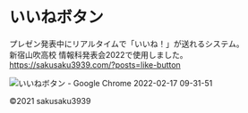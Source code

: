 # いいねボタン
プレゼン発表中にリアルタイムで「いいね！」が送れるシステム。  
新宿山吹高校 情報科発表会2022で使用しました。  
https://sakusaku3939.com/?posts=like-button

![いいねボタン - Google Chrome 2022-02-17 09-31-51](https://user-images.githubusercontent.com/53967490/158470214-1470f4e6-d392-47a5-a61c-3a313f15455a.jpg)

©2021 sakusaku3939
